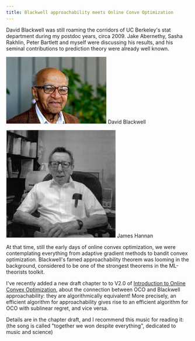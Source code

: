 ```yaml
---
title: Blackwell approachability meets Online Conve Optimization
---
```


David Blackwell was still roaming the corridors of UC Berkeley's stat department during my postdoc years, circa 2009. Jake Abernethy, Sasha Rakhlin, Peter Bartlett and myself were discussing his results, and his seminal contributions to prediction theory were already well known.

![](/assets/img/2020-10-06-blackwell.jpeg)
David Blackwell

![](/assets/img/2020-10-06-hannan.png)
James Hannan

At that time, still the early days of online convex optimization, we were contemplating everything from adaptive gradient methods to bandit convex optimization. Blackwell's famed approachability theorem was looming in the background, considered to be one of the strongest theorems in the ML-theorists toolkit.

I've recently added a new draft chapter to to V2.0 of [Introduction to Online Convex Optimization](http://ocobook.cs.princeton.edu/), about the connection between OCO and Blackwell approachability: they are algorithmically equivalent! More precisely, an efficient algorithm for approachability gives rise to an efficient algorithm for OCO with sublinear regret, and vice versa.

Details are in the chapter draft, and I recommend this music for reading it: (the song is called "together we won despite everything", dedicated to music and science)
